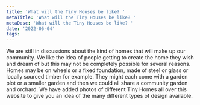 ```yaml
---
title: 'What will the Tiny Houses be like? '
metaTitle: 'What will the Tiny Houses be like? '
metaDesc: 'What will the Tiny Houses be like? '
date: '2022-06-04'
tags:
---
```


We are still in discussions about the kind of homes that will make up our community. We like the idea of people getting to create the home they wish and dream of but this may not be completely possible for several reasons. Homes may be on wheels or a fixed foundation, made of steel or glass or locally sourced timber for example. They might each come with a garden plot or a smaller garden and then we could all share a community garden and orchard. We have added photos of different Tiny Homes all over this website to give you an idea of the many different types of design available.
